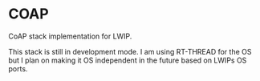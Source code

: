 COAP
====

CoAP stack implementation for LWIP.

This stack is still in development mode.  I am using RT-THREAD for the OS but I plan on making it OS independent in the future based on LWIPs OS ports.
